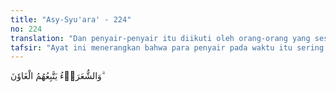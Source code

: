 ```yaml
---
title: "Asy-Syu'ara' - 224"
no: 224
translation: "Dan penyair-penyair itu diikuti oleh orang-orang yang sesat."
tafsir: "Ayat ini menerangkan bahwa para penyair pada waktu itu sering diikuti orang-orang yang sesat dan menyimpang dari jalan yang lurus serta cenderung kepada perbuatan yang merusak. Sedangkan pengikut-pengikut Nabi Muhammad bukanlah demikian. Mereka banyak beribadah terutama salat dan selalu bersikap zuhud."
---
```


وَالشُّعَرَاۤءُ يَتَّبِعُهُمُ الْغَاوٗنَ ۗ 
